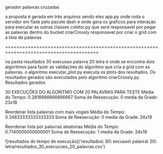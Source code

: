 gerador palavras cruzadas

a proposta é gerada em três arquivos sendo eles
app.py onde roda o servidor em flask pelo pacote dash e onde gera os graficos para interação para executar as outras classes 
coletor.py que será responsavel por pegar as palavras dentro do bucket 
criarCrossly responsavel por criar o grid com a lista de palavras 


=======================================================================================

na pasta resutlados 30 execusao palavra 20 letra
é onde se encontra dois algoritmos para fazer as validações do algoritmo que cria a grid com as palavras.
o algoritmo executar_plot.py executa os plots dos resultados. Os resultados gerados são executados pelo algoritmo criarCrossly.py.
Resultados gerados 

30 EXECUÇÕES DO ALGORITMO COM 20 PALAVRAS PARA TESTE
Média do Tempo: 0.2816666666666667
Soma de Reesecução: 0
media da Grade: 23x18

Reordenar lista palavras com mais vogais
Média do Tempo: 0.34833333333333333
Soma de Reesecução: 0
media da Grade: 24x19

Reordenar lista por palavras aleatorias
Média do Tempo: 0.7140000000000001
Soma de Reesecução: 1
media da Grade: 24x19

![resultados do tempo de execução]('resultados\ 30\ excusao\ palavra\ 20\ letra/resultados_30_execucoes_20_palavras.csv')
